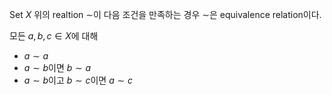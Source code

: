 Set $X$ 위의 realtion $\sim$이 다음 조건을 만족하는 경우 $\sim$은 equivalence relation이다.

모든 $a, b, c \in X$에 대해

- $a \sim a$
- $a \sim b$이면 $b \sim a$
- $a \sim b$이고 $b \sim c$이면 $a \sim c$